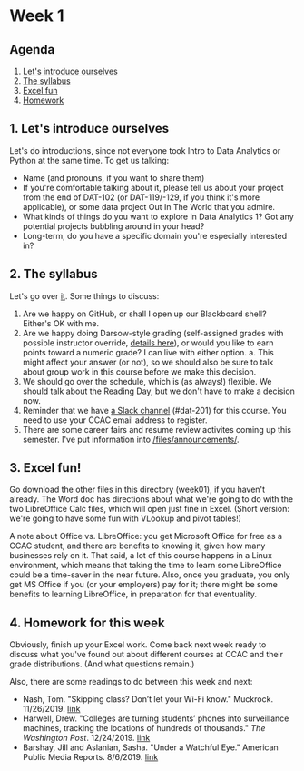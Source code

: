 # Week 1

## Agenda
1. [Let's introduce ourselves](#introductions)
2. [The syllabus](#syllabus)
3. [Excel fun](#excel)
4. [Homework](#homework)

## <span id="introductions">1. Let's introduce ourselves</span>

Let's do introductions, since not everyone took Intro to Data Analytics or Python at the same time. 
To get us talking:
* Name (and pronouns, if you want to share them)
* If you're comfortable talking about it, please tell us about your project from the end of DAT-102 (or DAT-119/-129, if you think it's more applicable), or some data project Out In The World that you admire.
* What kinds of things do you want to explore in Data Analytics 1? Got any potential projects bubbling around in your head?  
* Long-term, do you have a specific domain you're especially interested in?

## <span id="syllabus">2. The syllabus</span>

Let's go over [it](../files/DAT-201_Course_Outline_2020_Spring.docx). Some things to discuss:
1. Are we happy on GitHub, or shall I open up our Blackboard shell? Either's OK with me. 
2. Are we happy doing Darsow-style grading (self-assigned grades with possible instructor override, [details here](https://technologyrediscovery.net/coursesGen/trgrading.html)), or would you like to earn points toward a numeric grade? I can live with either option.
    a. This might affect your answer (or not), so we should also be sure to talk about group work in this course before we make this decision.
3. We should go over the schedule, which is (as always!) flexible. We should talk about the Reading Day, but we don't have to make a decision now.
4. Reminder that we have [a Slack channel](https://ccac-data-analytics.slack.com) (#dat-201) for this course. You need to use your CCAC email address to register.
5. There are some career fairs and resume review activites coming up this semester. I've put information into [/files/announcements/](./files/announcements).

## <span id="excel">3. Excel fun!</span>

Go download the other files in this directory (week01), if you haven't already. The Word doc has directions about what we're going to do with the two LibreOffice Calc files, which will open just fine in Excel. (Short version: we're going to have some fun with VLookup and pivot tables!)

A note about Office vs. LibreOffice: you get Microsoft Office for free as a CCAC student, and there are benefits to knowing it, given how many businesses rely on it. That said, a lot of this course happens in a Linux environment, which means that taking the time to learn some LibreOffice could be a time-saver in the near future. Also, once you graduate, you only get MS Office if you (or your employers) pay for it; there might be some benefits to learning LibreOffice, in preparation for that eventuality.  

## <span id="homework">4. Homework for this week</span>

Obviously, finish up your Excel work. Come back next week ready to discuss what you've found out about different courses at CCAC and their grade distributions. (And what questions remain.)

Also, there are some readings to do between this week and next:
* Nash, Tom. "Skipping class? Don’t let your Wi-Fi know." Muckrock. 11/26/2019. [link](https://www.muckrock.com/news/archives/2019/nov/26/skipping-class-dont-let-your-wi-fi-know/)
* Harwell, Drew. "Colleges are turning students’ phones into surveillance machines, tracking the locations of hundreds of thousands." _The Washington Post_. 12/24/2019. [link](https://www.washingtonpost.com/technology/2019/12/24/colleges-are-turning-students-phones-into-surveillance-machines-tracking-locations-hundreds-thousands/)
* Barshay, Jill and Aslanian, Sasha. "Under a Watchful Eye." American Public Media Reports. 8/6/2019. [link](https://www.apmreports.org/story/2019/08/06/college-data-tracking-students-graduation)
